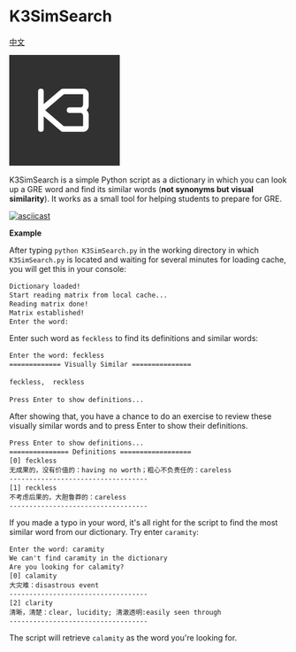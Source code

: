 K3SimSearch
==================
[中文](./README_zh.md)

![K3SimSearch](./k3simsearch.png)

K3SimSearch is a simple Python script as a dictionary in which you can look up a GRE word and find its similar words (**not synonyms but visual similarity**). It works as a small tool for helping students to prepare for GRE.

[![asciicast](https://asciinema.org/a/35666.png)](https://asciinema.org/a/35666)

**Example**

After typing `python K3SimSearch.py` in the working directory in which `K3SimSearch.py` is located and waiting for several minutes for loading cache, you will get this in your console:

```
Dictionary loaded!
Start reading matrix from local cache...
Reading matrix done!
Matrix established!
Enter the word:
```

Enter such word as `feckless` to find its definitions and similar words:

```
Enter the word: feckless
============= Visually Similar ===============

feckless,  reckless

Press Enter to show definitions...
```
After showing that, you have a chance to do an exercise to review these visually similar words and to press Enter to show their definitions.
```
Press Enter to show definitions...
=============== Definitions ==================
[0] feckless
无成果的，没有价值的：having no worth；粗心不负责任的：careless
-----------------------------------
[1] reckless
不考虑后果的，大胆鲁莽的：careless
-----------------------------------
```
If you made a typo in your word, it's all right for the script to find the most similar word from our dictionary. Try enter `caramity`:

```
Enter the word: caramity
We can't find caramity in the dictionary
Are you looking for calamity?
[0] calamity
大灾难：disastrous event
-----------------------------------
[2] clarity
清晰，清楚：clear, lucidity; 清澈透明:easily seen through
-----------------------------------
```
The script will retrieve `calamity` as the word you're looking for.
